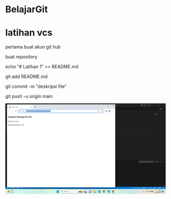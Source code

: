 # BelajarGit
<h1>latihan vcs</h1>
<p>pertama buat akun git hub<a/p>
  <p>buat repository</p>
  <p>echo “# Latihan 1” >> README.md</p>
  <p>git add README.md</p>
  <p>git commit -m "deskripsi file" </p>
  <p>git push -u origin main</p>
  
![gambar](screenshots/ss.png)

